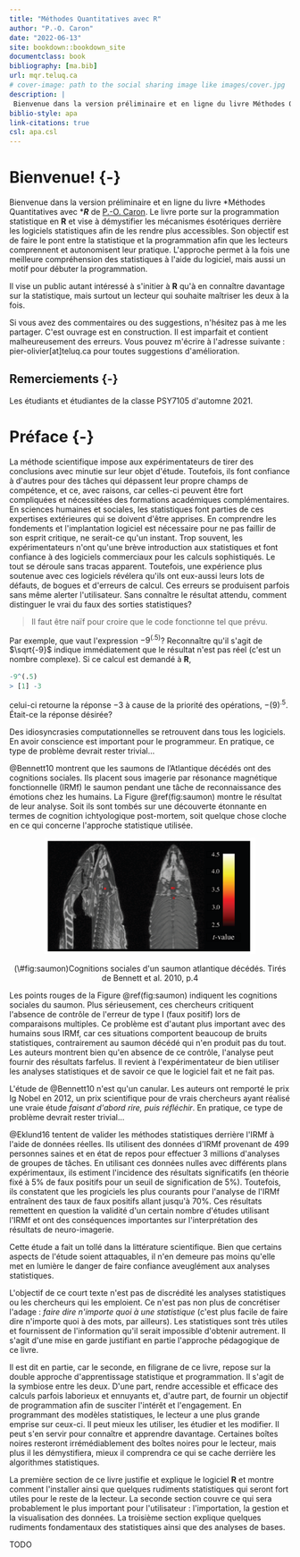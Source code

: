 ```yaml
--- 
title: "Méthodes Quantitatives avec R"
author: "P.-O. Caron"
date: "2022-06-13"
site: bookdown::bookdown_site
documentclass: book
bibliography: [ma.bib]
url: mqr.teluq.ca
# cover-image: path to the social sharing image like images/cover.jpg
description: |
 Bienvenue dans la version préliminaire et en ligne du livre Méthodes Quantitatives avec **R** de P.-O. Caron. Le livre démystifie les mécanismes ésotériques derrière les logiciels statistiques et démocratise la programmation statistique avec R. 
biblio-style: apa
link-citations: true
csl: apa.csl
---
```


# Bienvenue! {-}

Bienvenue dans la version préliminaire et en ligne du livre *Méthodes Quantitatives avec ****R*** de [P.-O. Caron](https://www.teluq.ca/siteweb/univ/pcaron.html). Le livre porte sur la programmation statistique en **R** et vise à démystifier les mécanismes ésotériques derrière les logiciels statistiques afin de les rendre plus accessibles. Son objectif est de faire le pont entre la statistique et la programmation afin que les lecteurs comprennent et autonomisent leur pratique. L'approche permet à la fois une meilleure compréhension des statistiques à l'aide du logiciel, mais aussi un motif pour débuter la programmation.

Il vise un public autant intéressé à s'initier à **R** qu'à en connaître davantage sur la statistique, mais surtout un lecteur qui souhaite maîtriser les deux à la fois.

Si vous avez des commentaires ou des suggestions, n'hésitez pas à me les partager. C'est ouvrage est en construction. Il est imparfait et contient malheureusement des erreurs. Vous pouvez m'écrire à l'adresse suivante : pier-olivier[at]teluq.ca pour toutes suggestions d'amélioration. 

## Remerciements {-}

Les étudiants et étudiantes de la classe PSY7105 d'automne 2021.

# Préface {-}

La méthode scientifique impose aux expérimentateurs de tirer des conclusions avec minutie sur leur objet d'étude. Toutefois, ils font confiance à d'autres pour des tâches qui dépassent leur propre champs de compétence, et ce, avec raisons, car celles-ci peuvent être fort compliquées et nécessitées des formations académiques complémentaires. En sciences humaines et sociales, les statistiques font parties de ces expertises extérieures qui se doivent d'être apprises. En comprendre les fondements et l'implantation logiciel est nécessaire pour ne pas faillir de son esprit critique, ne serait-ce qu'un instant. Trop souvent, les expérimentateurs n'ont qu'une brève introduction aux statistiques et font confiance à des logiciels commerciaux pour les calculs sophistiqués. Le tout se déroule sans tracas apparent. Toutefois, une expérience plus soutenue avec ces logiciels révélera qu'ils ont eux-aussi leurs lots de défauts, de bogues et d'erreurs de calcul. Ces erreurs se produisent parfois sans même alerter l'utilisateur. Sans connaître le résultat attendu, comment distinguer le vrai du faux des sorties statistiques?

> Il faut être naïf pour croire que le code fonctionne tel que prévu.

Par exemple, que vaut l'expression $-9^{(.5)}$? Reconnaître qu'il s'agit de $\sqrt{-9}$ indique immédiatement que le résultat n'est pas réel (c'est un nombre complexe). Si ce calcul est demandé à **R**,


```r
-9^(.5)
> [1] -3
```
celui-ci retourne la réponse $-3$ à cause de la priorité des opérations, $-(9)^{.5}$. Était-ce la réponse désirée? 

Des idiosyncrasies computationnelles se retrouvent dans tous les logiciels. En avoir conscience est important pour le programmeur. En pratique, ce type de problème devrait rester trivial...
 
@Bennett10 montrent que les saumons de l’Atlantique décédés ont des cognitions sociales. Ils placent sous imagerie par résonance magnétique fonctionnelle (IRMf) le saumon pendant une tâche de reconnaissance des émotions chez les humains. La Figure \@ref(fig:saumon) montre le résultat de leur analyse. Soit ils sont tombés sur une découverte étonnante en termes de cognition ichtyologique post-mortem, soit quelque chose cloche en ce qui concerne l'approche statistique utilisée.

<div class="figure" style="text-align: center">
<img src="image//saumon.PNG" alt="Cognitions sociales d'un saumon atlantique décédés. Tirés de Bennett et al. 2010, p.4" width="75%" />
<p class="caption">(\#fig:saumon)Cognitions sociales d'un saumon atlantique décédés. Tirés de Bennett et al. 2010, p.4</p>
</div>

Les points rouges de la Figure \@ref(fig:saumon) indiquent les cognitions sociales du saumon. Plus sérieusement, ces chercheurs critiquent l'absence de contrôle de l'erreur de type I (faux positif) lors de comparaisons multiples. Ce problème est d'autant plus important avec des humains sous IRMf, car ces situations comportent beaucoup de bruits statistiques, contrairement au saumon décédé qui n'en produit pas du tout. Les auteurs montrent bien qu'en absence de ce contrôle, l'analyse peut fournir des résultats farfelus. Il revient à l'expérimentateur de bien utiliser les analyses statistiques et de savoir ce que le logiciel fait et ne fait pas.

L'étude de @Bennett10 n'est qu'un canular. Les auteurs ont remporté le prix Ig Nobel en 2012, un prix scientifique pour de vrais chercheurs ayant réalisé une vraie étude *faisant d'abord rire, puis réfléchir*. En pratique, ce type de problème devrait rester trivial...

@Eklund16 tentent de valider les méthodes statistiques derrière l'IRMf à l'aide de données réelles. Ils utilisent des données d'IRMf provenant de 499 personnes saines et en état de repos pour effectuer 3 millions d'analyses de groupes de tâches. En utilisant ces données nulles avec différents plans expérimentaux, ils estiment l'incidence des résultats significatifs (en théorie fixé à 5% de faux positifs pour un seuil de signification de 5%). Toutefois, ils constatent que les progiciels les plus courants pour l'analyse de l'IRMf entraînent des taux de faux positifs allant jusqu'à 70%. Ces résultats remettent en question la validité d'un certain nombre d'études utilisant l'IRMf et ont des conséquences importantes sur l'interprétation des résultats de neuro-imagerie.

Cette étude a fait un tollé dans la littérature scientifique. Bien que certains aspects de l'étude soient attaquables, il n'en demeure pas moins qu'elle met en lumière le danger de faire confiance aveuglément aux analyses statistiques.

L'objectif de ce court texte n'est pas de discrédité les analyses statistiques ou les chercheurs qui les emploient. Ce n'est pas non plus de concrétiser l'adage : *faire dire n'importe quoi à une statistique* (c'est plus facile de faire dire n'importe quoi à des mots, par ailleurs). Les statistiques sont très utiles et fournissent de l'information qu'il serait impossible d'obtenir autrement. Il s'agit d'une mise en garde justifiant en partie l'approche pédagogique de ce livre.

Il est dit en partie, car le seconde, en filigrane de ce livre, repose sur la double approche d'apprentissage statistique et programmation. Il s'agit de la symbiose entre les deux. D'une part, rendre accessible et efficace des calculs parfois laborieux et ennuyants et, d'autre part, de fournir un objectif de programmation afin de susciter l'intérêt et l'engagement. En programmant des modèles statistiques, le lecteur a une plus grande emprise sur ceux-ci. Il peut mieux les utiliser, les étudier et les modifier. Il peut s'en servir pour connaître et apprendre davantage. Certaines boîtes noires resteront irrémédiablement des boîtes noires pour le lecteur, mais plus il les démystifiera, mieux il comprendra ce qui se cache derrière les algorithmes statistiques.

La première section de ce livre justifie et explique le logiciel **R** et montre comment l'installer ainsi que quelques rudiments statistiques qui seront fort utiles pour le reste de la lecteur. La seconde section couvre ce qui sera probablement le plus important pour l'utilisateur : l'importation, la gestion et la visualisation des données. La troisième section explique quelques rudiments fondamentaux des statistiques ainsi que des analyses de bases.

TODO


